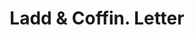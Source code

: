 ---
doi: 10.7916/D8960VM9
date_other: '1880'
date_other_textual: 1880-1889
form: correspondence
genre:
- Letters (correspondence)
name:
- Ladd & Coffin
object_in_context_url: https://biggert.cul.columbia.edu/items/view/ave_biggert_01048
subject_hierarchical_geographic:
- New York, New York, United States
subject_name:
- Ladd & Coffin
title: Ladd & Coffin. Letter
sort_title: Ladd & Coffin. Letter
call_number: ave_biggert_01048
coordinates:
- 40.71277777777778,-74.00583333333333
pid: ave_biggert_01048
identifiers: ave_biggert_01048
permalink: /biggert/ave_biggert_01048/
layout: iiif-image-page
---